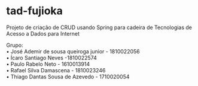 # tad-fujioka
Projeto de criação de CRUD usando Spring para cadeira de Tecnologias de Acesso a Dados para Internet

Grupo: </br>
• José Ademir de sousa queiroga junior - 1810022056 </br>
• Ícaro Santiago Neves -1810022574 </br>
• Paulo Rabelo Neto - 1610013914 </br>
• Rafael Silva Damascena - 1810023246 </br>
• Thiago Dantas Sousa de Azevedo - 1710020054 </br>
